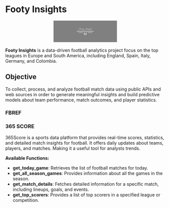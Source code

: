 # Footy Insights

<p align="center">
  <img src="assets/footy.png" alt="Footy Logo" width="200"/>
</p>


**Footy Insights** is a data-driven football analytics project focus on the top leagues in Europe and South America, including England, Spain, Italy, Germany, and Colombia.

## Objective

To collect, process, and analyze football match data using public APIs and web sources in order to generate meaningful insights and build predictive models about team performance, match outcomes, and player statistics.

### FBREF

### 365 SCORE

365Score is a sports data platform that provides real-time scores, statistics, and detailed match insights for football. It offers daily updates about teams, players, and matches. Making it a useful tool for analysts trends.

**Available Functions:**

- **get_today_game**: Retrieves the list of football matches for today.
- **get_all_season_games**: Provides information about all the games in the season.
- **get_match_details**: Fetches detailed information for a specific match, including lineups, goals, and events.
- **get_top_scorers**: Provides a list of top scorers in a specified league or competition.
